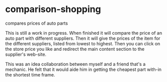 # comparison-shopping
compares prices of auto parts

  This is still a work in progress. When finished it will compare the price of an auto part with 
different suppliers. Then it will give the prices of the item for the different suppliers, listed
from lowest to highest. Then you can click on the store price you like and redirect the main 
content section to the supplier's web-site. 

This was an idea collaboration between myself and a friend that's a mechanic. He felt that
it would aide him in getting the cheapest part with-in the shortest time frame. 
